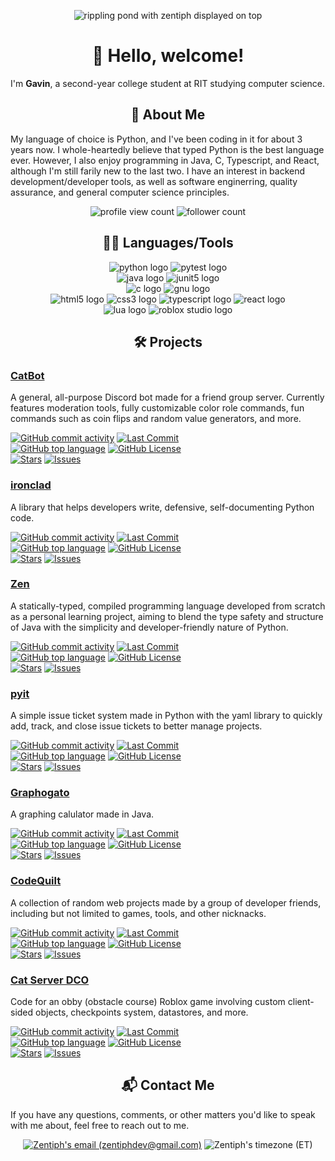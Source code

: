 <p align="center">
  <img src="https://github.com/user-attachments/assets/3391eeeb-861e-468e-8a02-797d03a8d485" alt="rippling pond with zentiph displayed on top">
</p>


<h1 align="center">👋 Hello, welcome!</h1>

I'm **Gavin**, a second-year college student at RIT studying computer science.


<h2 align="center">🙋 About Me</h2>

My language of choice is Python, and I've been coding in it for about 3 years now. I whole-heartedly believe that typed Python is the best language ever. However, I also enjoy programming in Java, C, Typescript, and React, although I'm still farily new to the last two. I have an interest in backend development/developer tools, as well as software enginerring, quality assurance, and general computer science principles.

<p align="center">
  <img src="https://komarev.com/ghpvc/?username=zentiph&style=flat-square&color=6c0ffe&logo=github" alt="profile view count">
  <img src="https://img.shields.io/github/followers/zentiph?style=flat-square&color=6c0ffe&logo=github" alt="follower count">
</p>

<h2 align="center">🧑‍💻 Languages/Tools</h2>

<p align="center">
  <img src="https://img.shields.io/badge/python3-0f0f0f?style=for-the-badge&logo=python" alt="python logo"/>
  <img src="https://img.shields.io/badge/pytest-0f0f0f?style=for-the-badge&logo=pytest" alt="pytest logo"/>
  <br/>
  <img src="https://img.shields.io/badge/java-0f0f0f?style=for-the-badge&logo=openjdk" alt="java logo"/>
  <img src="https://img.shields.io/badge/junit5-0f0f0f?style=for-the-badge&logo=junit5" alt="junit5 logo"/>
  <br/>
  <img src="https://img.shields.io/badge/c-0f0f0f?style=for-the-badge&logo=c" alt="c logo"/>
  <img src="https://img.shields.io/badge/gdb-0f0f0f?style=for-the-badge&logo=gnu" alt="gnu logo"/>
  <br/>
  <img src="https://img.shields.io/badge/html5-0f0f0f?style=for-the-badge&logo=html5" alt="html5 logo"/>
  <img src="https://img.shields.io/badge/css3-0f0f0f?style=for-the-badge&logo=css&logoColor=663399" alt="css3 logo"/>
  <img src="https://img.shields.io/badge/typescript-0f0f0f?style=for-the-badge&logo=typescript" alt="typescript logo"/>
  <img src="https://img.shields.io/badge/react-0f0f0f?style=for-the-badge&logo=react" alt="react logo"/>
  <br/>
  <img src="https://img.shields.io/badge/lua-0f0f0f?style=for-the-badge&logo=lua&logoColor=2C2D72" alt="lua logo"/>
  <img src="https://img.shields.io/badge/luau-0f0f0f?style=for-the-badge&logo=robloxstudio&logoColor=00A2FF" alt="roblox studio logo"/>
</p>


<h2 align="center">🛠️ Projects</h2>

### [CatBot](https://github.com/zentiph/CatBot)
A general, all-purpose Discord bot made for a friend group server. Currently features moderation tools, fully customizable color role commands, fun commands such as coin flips and random value generators, and more.

[![GitHub commit activity](https://img.shields.io/github/commit-activity/t/zentiph/catbot?style=flat-square&labelColor=0f0f0f)](https://github.com/zentiph/catbot/commits/main)
[![Last Commit](https://img.shields.io/github/last-commit/zentiph/catbot?style=flat-square&labelColor=0f0f0f)](https://github.com/zentiph/catbot/commits/main) 
<br/>
[![GitHub top language](https://img.shields.io/github/languages/top/zentiph/catbot?style=flat-square&labelColor=0f0f0f)](https://github.com/topics/python)
[![GitHub License](https://img.shields.io/github/license/zentiph/catbot?style=flat-square&labelColor=0f0f0f)](https://github.com/Zentiph/CatBot/blob/main/license.md) 
<br/>
[![Stars](https://img.shields.io/github/stars/zentiph/catbot?style=flat-square&labelColor=0f0f0f)](https://github.com/zentiph/catbot/stargazers)
[![Issues](https://img.shields.io/github/issues/zentiph/catbot?style=flat-square&labelColor=0f0f0f)](https://github.com/zentiph/catbot/issues)

### [ironclad](https://github.com/zentiph/ironclad)
A library that helps developers write, defensive, self-documenting Python code.

[![GitHub commit activity](https://img.shields.io/github/commit-activity/t/zentiph/ironclad?style=flat-square&labelColor=0f0f0f)](https://github.com/zentiph/ironclad/commits/main)
[![Last Commit](https://img.shields.io/github/last-commit/zentiph/ironclad?style=flat-square&labelColor=0f0f0f)](https://github.com/zentiph/ironclad/commits/main)
<br/>
[![GitHub top language](https://img.shields.io/github/languages/top/zentiph/ironclad?style=flat-square&labelColor=0f0f0f)](https://github.com/topics/python)
[![GitHub License](https://img.shields.io/github/license/zentiph/ironclad?style=flat-square&labelColor=0f0f0f)](https://github.com/Zentiph/ironclad/blob/main/LICENSE.md)
<br/>
[![Stars](https://img.shields.io/github/stars/zentiph/ironclad?style=flat-square&labelColor=0f0f0f)](https://github.com/zentiph/ironclad/stargazers)
[![Issues](https://img.shields.io/github/issues/zentiph/ironclad?style=flat-square&labelColor=0f0f0f)](https://github.com/zentiph/ironclad/issues)


### [Zen](https://github.com/Zentiph/Zen)
A statically-typed, compiled programming language developed from scratch as a personal learning project, aiming to blend the type safety and structure of Java with the simplicity and developer-friendly nature of Python.

[![GitHub commit activity](https://img.shields.io/github/commit-activity/t/zentiph/zen?style=flat-square&labelColor=0f0f0f)](https://github.com/zentiph/zen/commits/main)
[![Last Commit](https://img.shields.io/github/last-commit/zentiph/zen?style=flat-square&labelColor=0f0f0f)](https://github.com/zentiph/zen/commits/main)
<br/>
[![GitHub top language](https://img.shields.io/github/languages/top/zentiph/zen?style=flat-square&labelColor=0f0f0f)](https://github.com/topics/c)
[![GitHub License](https://img.shields.io/github/license/zentiph/zen?style=flat-square&labelColor=0f0f0f)](https://github.com/Zentiph/zen/blob/main/LICENSE.md)
<br/>
[![Stars](https://img.shields.io/github/stars/zentiph/zen?style=flat-square&labelColor=0f0f0f)](https://github.com/zentiph/zen/stargazers)
[![Issues](https://img.shields.io/github/issues/zentiph/zen?style=flat-square&labelColor=0f0f0f)](https://github.com/zentiph/zen/issues)

### [pyit](https://github.com/zentiph/pyit)
A simple issue ticket system made in Python with the yaml library to quickly add, track, and close issue tickets to better manage projects.

[![GitHub commit activity](https://img.shields.io/github/commit-activity/t/zentiph/pyit?style=flat-square&labelColor=0f0f0f)](https://github.com/zentiph/pyit/commits/main)
[![Last Commit](https://img.shields.io/github/last-commit/zentiph/pyit?style=flat-square&labelColor=0f0f0f)](https://github.com/zentiph/pyit/commits/main)
<br/>
[![GitHub top language](https://img.shields.io/github/languages/top/zentiph/pyit?style=flat-square&labelColor=0f0f0f)](https://github.com/topics/python)
[![GitHub License](https://img.shields.io/github/license/zentiph/pyit?style=flat-square&labelColor=0f0f0f)](https://github.com/Zentiph/pyit/blob/main/LICENSE.md)
<br/>
[![Stars](https://img.shields.io/github/stars/zentiph/pyit?style=flat-square&labelColor=0f0f0f)](https://github.com/zentiph/pyit/stargazers)
[![Issues](https://img.shields.io/github/issues/zentiph/pyit?style=flat-square&labelColor=0f0f0f)](https://github.com/zentiph/pyit/issues)

### [Graphogato](https://github.com/zentiph/Graphogato)
A graphing calulator made in Java.

[![GitHub commit activity](https://img.shields.io/github/commit-activity/t/zentiph/graphogato?style=flat-square&labelColor=0f0f0f)](https://github.com/zentiph/graphogato/commits/main)
[![Last Commit](https://img.shields.io/github/last-commit/zentiph/graphogato?style=flat-square&labelColor=0f0f0f)](https://github.com/zentiph/graphogato/commits/main)
<br/>
[![GitHub top language](https://img.shields.io/github/languages/top/zentiph/graphogato?style=flat-square&labelColor=0f0f0f)](https://github.com/topics/java)
[![GitHub License](https://img.shields.io/github/license/zentiph/graphogato?style=flat-square&labelColor=0f0f0f)](https://github.com/Zentiph/graphogato/blob/main/LICENSE)
<br/>
[![Stars](https://img.shields.io/github/stars/zentiph/graphogato?style=flat-square&labelColor=0f0f0f)](https://github.com/zentiph/graphogato/stargazers)
[![Issues](https://img.shields.io/github/issues/zentiph/graphogato?style=flat-square&labelColor=0f0f0f)](https://github.com/zentiph/graphogato/issues)

### [CodeQuilt](https://github.com/justianisdev/CodeQuilt)
A collection of random web projects made by a group of developer friends, including but not limited to games, tools, and other nicknacks.

[![GitHub commit activity](https://img.shields.io/github/commit-activity/t/justianisdev/codequilt?style=flat-square&labelColor=0f0f0f)](https://github.com/justianisdev/codequilt/commits/main)
[![Last Commit](https://img.shields.io/github/last-commit/justianisdev/codequilt?style=flat-square&labelColor=0f0f0f)](https://github.com/justianisdev/codequilt/commits/main)
<br/>
[![GitHub top language](https://img.shields.io/github/languages/top/justianisdev/codequilt?style=flat-square&labelColor=0f0f0f)](https://github.com/topics/typescript)
[![GitHub License](https://img.shields.io/github/license/justianisdev/codequilt?style=flat-square&labelColor=0f0f0f)](https://github.com/justianisdev/codequilt/blob/main/LICENSE.md)
<br/>
[![Stars](https://img.shields.io/github/stars/justianisdev/codequilt?style=flat-square&labelColor=0f0f0f)](https://github.com/justianisdev/codequilt/stargazers)
[![Issues](https://img.shields.io/github/issues/justianisdev/codequilt?style=flat-square&labelColor=0f0f0f)](https://github.com/justianisdev/codequilt/issues)

### [Cat Server DCO](https://github.com/Zentiph/Cat-Server-DCO)
Code for an obby (obstacle course) Roblox game involving custom client-sided objects, checkpoints system, datastores, and more.

[![GitHub commit activity](https://img.shields.io/github/commit-activity/t/zentiph/cat-server-dco?style=flat-square&labelColor=0f0f0f)](https://github.com/zentiph/cat-server-dco/commits/main)
[![Last Commit](https://img.shields.io/github/last-commit/zentiph/cat-server-dco?style=flat-square&labelColor=0f0f0f)](https://github.com/zentiph/cat-server-dco/commits/main)
<br/>
[![GitHub top language](https://img.shields.io/github/languages/top/zentiph/cat-server-dco?style=flat-square&labelColor=0f0f0f)](https://github.com/topics/luau)
[![GitHub License](https://img.shields.io/github/license/zentiph/cat-server-dco?style=flat-square&labelColor=0f0f0f)](https://github.com/Zentiph/cat-server-dco/blob/main/LICENSE.md)
<br/>
[![Stars](https://img.shields.io/github/stars/zentiph/cat-server-dco?style=flat-square&labelColor=0f0f0f)](https://github.com/zentiph/cat-server-dco/stargazers)
[![Issues](https://img.shields.io/github/issues/zentiph/cat-server-dco?style=flat-square&labelColor=0f0f0f)](https://github.com/zentiph/cat-server-dco/issues)


<h2 align="center">📬 Contact Me</h2>

If you have any questions, comments, or other matters you'd like to speak with me about, feel free to reach out to me.
<p align="center">
  <a href="mailto:zentiphdev@gmail.com" target="_blank"><img src="https://img.shields.io/badge/email-zentiphdev%40gmail.com-6c0ffe?style=flat-square&logo=gmail&labelColor=0f0f0f" alt="Zentiph's email (zentiphdev@gmail.com)"></a>
  <img src="https://img.shields.io/badge/timezone-ET-6c0ffe?style=flat-square&labelColor=0f0f0f" alt="Zentiph's timezone (ET)">
</p>
